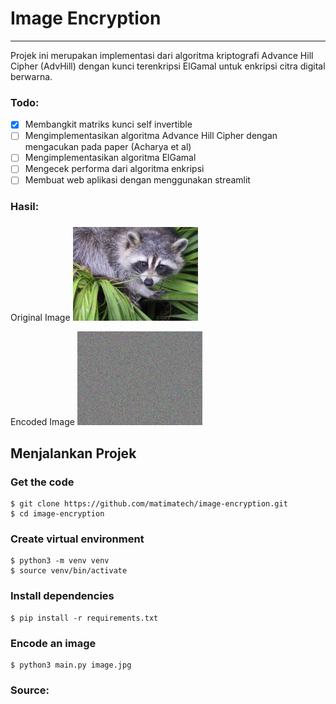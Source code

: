 # Image Encryption
---
Projek ini merupakan implementasi dari algoritma kriptografi Advance Hill Cipher (AdvHill) dengan kunci terenkripsi ElGamal untuk enkripsi citra digital berwarna.

### Todo:
- [x] Membangkit matriks kunci self invertible
- [ ] Mengimplementasikan algoritma Advance Hill Cipher dengan mengacukan pada paper (Acharya et al)
- [ ] Mengimplementasikan algoritma ElGamal
- [ ] Mengecek performa dari algoritma enkripsi
- [ ] Membuat web aplikasi dengan menggunakan streamlit 

### Hasil:
### 
Original Image
<img src="docs/images/face.png" alt="isolated" width="200"/>

Encoded Image
<img src="docs/images/face-encoded.png" alt="isolated" width="200"/>


## Menjalankan Projek
### Get the code
```shell
$ git clone https://github.com/matimatech/image-encryption.git
$ cd image-encryption
```

### Create virtual environment
```shell
$ python3 -m venv venv
$ source venv/bin/activate
```

### Install dependencies
```shell
$ pip install -r requirements.txt
```

### Encode an image
```shell
$ python3 main.py image.jpg
```

### Source:
